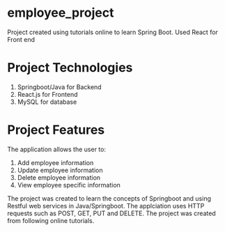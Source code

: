 # employee_project
Project created using tutorials online to learn Spring Boot. Used React for Front end

# Project Technologies 
1. Springboot/Java for Backend
2. React.js for Frontend
3. MySQL for database 

# Project Features
The application allows the user to:
1. Add employee information 
2. Update employee information
3. Delete employee information 
4. View employee specific information

The project was created to learn the concepts of Springboot and using Restful web services in Java/Springboot. The applciation uses HTTP requests such as POST, GET, PUT and DELETE. 
The project was created from following online tutorials. 
